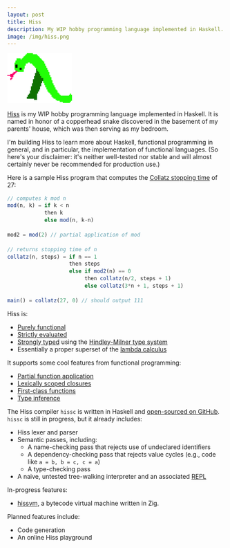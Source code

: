 ```yaml
---
layout: post
title: Hiss
description: My WIP hobby programming language implemented in Haskell.
image: /img/hiss.png
---
```


<img class="profile right" alt="Poorly-drawn Hiss logo" src="/img/hiss.png" width="150">

<a href="/hiss">Hiss</a> is my WIP hobby programming language implemented in Haskell.
It is named in honor of a copperhead snake discovered in the basement of my parents' house, which was then serving as my bedroom.

I'm building Hiss to learn more about Haskell, functional programming in general, and in particular, the implementation of functional languages.
(So here's your disclaimer: it's neither well-tested nor stable and will almost certainly never be recommended for production use.)

Here is a sample Hiss program that computes the [Collatz stopping time](https://en.wikipedia.org/wiki/Collatz_conjecture) of 27:
```js
// computes k mod n
mod(n, k) = if k < n
            then k
            else mod(n, k-n)

mod2 = mod(2) // partial application of mod

// returns stopping time of n
collatz(n, steps) = if n == 1
                    then steps
                    else if mod2(n) == 0
                         then collatz(n/2, steps + 1)
                         else collatz(3*n + 1, steps + 1)

main() = collatz(27, 0) // should output 111
```

Hiss is:
- [Purely functional](https://en.wikipedia.org/wiki/Purely_functional_programming)
- [Strictly evaluated](https://en.wikipedia.org/wiki/Evaluation_strategy)
- [Strongly typed](https://en.wikipedia.org/wiki/Strong_and_weak_typing) using the [Hindley-Milner type system](https://en.wikipedia.org/wiki/Hindley%E2%80%93Milner_type_system)
- Essentially a proper superset of the [lambda calculus](https://en.wikipedia.org/wiki/Lambda_calculus)

It supports some cool features from functional programming:
- [Partial function application](https://en.wikipedia.org/wiki/Partial_application)
- [Lexically scoped closures](https://en.wikipedia.org/wiki/Closure_(computer_programming))
- [First-class functions](https://en.wikipedia.org/wiki/First-class_function)
- [Type inference](https://en.wikipedia.org/wiki/Type_inference)

The Hiss compiler `hissc` is written in Haskell and [open-sourced on GitHub](https://github.com/joek13/hiss).
`hissc` is still in progress, but it already includes:
- Hiss lexer and parser
- Semantic passes, including:
     - A name-checking pass that rejects use of undeclared identifiers
     - A dependency-checking pass that rejects value cycles (e.g., code like `a = b, b = c, c = a`)
     - A type-checking pass
- A naive, untested tree-walking interpreter and an associated [REPL](https://en.wikipedia.org/wiki/Read%E2%80%93eval%E2%80%93print_loop)

In-progress features:
- [hissvm](https://github.com/joek13/hissvm), a bytecode virtual machine written in Zig.

Planned features include:
- Code generation 
- An online Hiss playground
